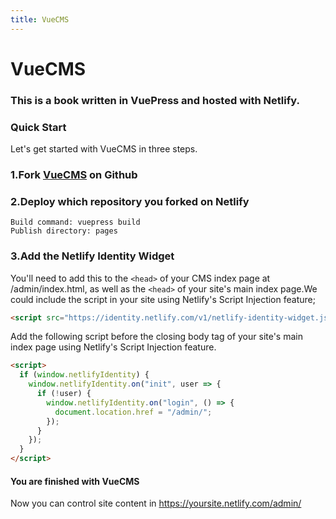 ```yaml
---
title: VueCMS
---
```

# VueCMS

### This is a book written in VuePress and hosted with Netlify.

### Quick Start

Let's get started with VueCMS in three steps.

### 1.Fork [VueCMS](https://github.com/DemoMacro/VueCMS) on Github

### 2.Deploy which repository you forked on Netlify
```
Build command: vuepress build
Publish directory: pages
```
### 3.Add the Netlify Identity Widget

You'll need to add this to the ```<head>``` of your CMS index page at /admin/index.html, as well as the ```<head>``` of your site's main index page.We could include the script in your site using Netlify's Script Injection feature;

```html
<script src="https://identity.netlify.com/v1/netlify-identity-widget.js"></script>
```
 Add the following script before the closing body tag of your site's main index page using Netlify's Script Injection feature.

```html
<script>
  if (window.netlifyIdentity) {
    window.netlifyIdentity.on("init", user => {
      if (!user) {
        window.netlifyIdentity.on("login", () => {
          document.location.href = "/admin/";
        });
      }
    });
  }
</script>
```

#### You are finished with VueCMS

Now you can control site content in https://yoursite.netlify.com/admin/